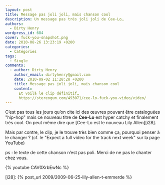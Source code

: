 ```yaml
---
layout: post
title: Message pas joli joli, mais chanson cool
description: Un message pas très joli joli de Cee-Lo…
authors:
  - Dirty Henry
wordpress_id: 684
cover: fuck-you-snapshot.png
date: 2010-08-26 13:23:19 +0200
categories:
  - Catégories
tags:
  - Single
comments:
  - author: Dirty Henry
    author_email: dirtyhenry@gmail.com
    date: 2010-09-02 11:28:28 +0200
    title: Message pas joli joli, mais chanson cool
    content:
      Et voilà le clip définitif…
      https://stereogum.com/493071/cee-lo-fuck-you-video/video/
---
```


C’est pas tous les jours qu’on cite ici des œuvres pouvant être cataloguées
"hip-hop" mais ce nouveau titre de **Cee-Lo** est hyper catchy et finalement
très cool. On peut même dire que [Cee-Lo est le nouveau Lily Allen][i28].

Mais par contre, le clip, je le trouve très bien comme ça, pourquoi penser à le
changer ? (cf. le "Expect a full video for the track next week" sur la page
YouTube)

ps : le texte de cette chanson n’est pas poli. Merci de ne pas le chanter chez
vous.

{% youtube CAV0XrbEwNc %}

[i28]: {% post_url 2009/2009-06-25-lily-allen-t-emmerde %}
